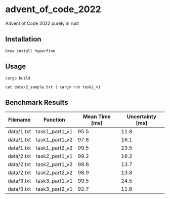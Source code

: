 # advent_of_code_2022
Advent of Code 2022 purely in rust


## Installation

```shell
brew install hyperfine
```

## Usage

```shell
cargo build
```

```shell
cat data/2_sample.txt | cargo run task2_v1 
```

## Benchmark Results

| Filename | Function | Mean Time [ms] | Uncertainty [ms] |
|----------|----------|-----------|-------------|
| data/1.txt | task1_part1_v1 | 95.5 | 11.8 |
| data/1.txt | task1_part1_v2 | 97.8 | 16.1 |
| data/1.txt | task1_part2_v2 | 99.5 | 23.5 |
| data/2.txt | task2_part1_v1 | 99.2 | 16.2 |
| data/2.txt | task2_part1_v2 | 98.6 | 13.7 |
| data/2.txt | task2_part2_v2 | 98.9 | 13.8 |
| data/3.txt | task3_part1_v1 | 99.5 | 24.5 |
| data/3.txt | task3_part2_v1 | 92.7 | 11.6 |